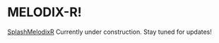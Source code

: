 # MELODIX-R!
[SplashMelodixR](https://github.com/GregMadison/MELODIX-R/assets/16923877/d16ad434-6ddc-43ce-8ba6-5cd7404047b7)
Currently under construction. Stay tuned for updates!
